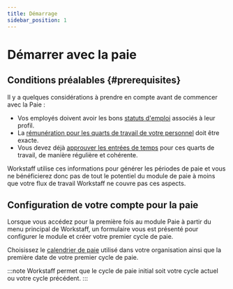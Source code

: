 ```yaml
---
title: Démarrage
sidebar_position: 1
---
```


# Démarrer avec la paie

## Conditions préalables {#prerequisites}

Il y a quelques considérations à prendre en compte avant de commencer avec la Paie :

- Vos employés doivent avoir les bons [statuts d'emploi](./configure.md#employment-statuses) associés à leur profil.
- La [rémunération pour les quarts de travail de votre personnel](../scheduling/remuneration.md) doit être exacte.
- Vous devez déjà [approuver les entrées de temps](../timetracking/submissions.md) pour ces quarts de travail, de manière régulière et cohérente.

Workstaff utilise ces informations pour générer les périodes de paie et vous ne bénéficierez donc pas de tout le potentiel du module de paie
à moins que votre flux de travail Workstaff ne couvre pas ces aspects.

## Configuration de votre compte pour la paie

Lorsque vous accédez pour la première fois au module Paie à partir du menu principal de Workstaff, un formulaire vous est présenté pour configurer le module et créer votre premier cycle de paie.

Choisissez le [calendrier de paie](./configure.md#calendar) utilisé dans votre organisation ainsi que la première date de votre premier cycle de paie.

:::note
Workstaff permet que le cycle de paie initial soit votre cycle actuel ou votre cycle précédent.
:::
